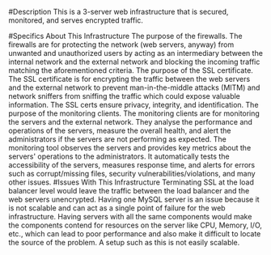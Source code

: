 #Description
This is a 3-server web infrastructure that is secured, monitored, and serves encrypted traffic.

#Specifics About This Infrastructure
The purpose of the firewalls.
The firewalls are for protecting the network (web servers, anyway) from unwanted and unauthorized users by acting as an intermediary between the internal network and the external network and blocking the incoming traffic matching the aforementioned criteria.
The purpose of the SSL certificate.
The SSL certificate is for encrypting the traffic between the web servers and the external network to prevent man-in-the-middle attacks (MITM) and network sniffers from sniffing the traffic which could expose valuable information. The SSL certs ensure privacy, integrity, and identification.
The purpose of the monitoring clients.
The monitoring clients are for monitoring the servers and the external network. They analyse the performance and operations of the servers, measure the overall health, and alert the administrators if the servers are not performing as expected. The monitoring tool observes the servers and provides key metrics about the servers' operations to the administrators. It automatically tests the accessibility of the servers, measures response time, and alerts for errors such as corrupt/missing files, security vulnerabilities/violations, and many other issues.
#Issues With This Infrastructure
Terminating SSL at the load balancer level would leave the traffic between the load balancer and the web servers unencrypted.
Having one MySQL server is an issue because it is not scalable and can act as a single point of failure for the web infrastructure.
Having servers with all the same components would make the components contend for resources on the server like CPU, Memory, I/O, etc., which can lead to poor performance and also make it difficult to locate the source of the problem. A setup such as this is not easily scalable.
